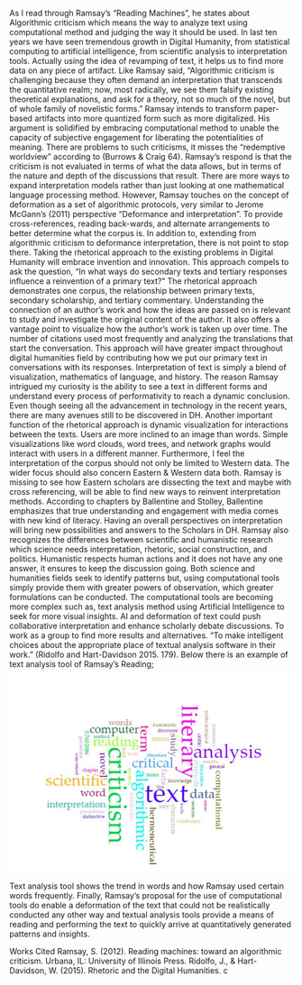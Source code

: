 As I read through Ramsay’s “Reading Machines”, he states about Algorithmic criticism which means the way to analyze text using computational method and judging the way it should be used. In last ten years we have seen tremendous growth in Digital Humanity, from statistical computing to artificial intelligence, from scientific analysis to interpretation tools. Actually using the idea of revamping of text, it helps us to find more data on any piece of artifact. Like Ramsay said, “Algorithmic criticism is challenging because they often demand an interpretation that transcends the quantitative realm; now, most radically, we see them falsify existing theoretical explanations, and ask for a theory, not so much of the novel, but of whole family of novelistic forms.” 
Ramsay intends to transform paper-based artifacts into more quantized form such as more digitalized. His argument is solidified by embracing computational method to unable the capacity of subjective engagement for liberating the potentialities of meaning. There are problems to such criticisms, it misses the “redemptive worldview” according to (Burrows & Craig 64). Ramsay’s respond is that the criticism is not evaluated in terms of what the data allows, but in terms of the nature and depth of the discussions that result. There are more ways to expand interpretation models rather than just looking at one mathematical language processing method. However, Ramsay touches on the concept of deformation as a set of algorithmic protocols, very similar to Jerome McGann’s (2011) perspective “Deformance and interpretation”. To provide cross-references, reading back-wards, and alternate arrangements to better determine what the corpus is. In addition to, extending from algorithmic criticism to deformance interpretation, there is not point to stop there. Taking the rhetorical approach to the existing problems in Digital Humanity will embrace invention and innovation. This approach compels to ask the question, “In what ways do secondary texts and tertiary responses influence a reinvention of a primary text?”
The rhetorical approach demonstrates one corpus, the relationship between primary texts, secondary scholarship, and tertiary commentary. Understanding the connection of an author’s work and how the ideas are passed on is relevant to study and investigate the original content of the author. It also offers a vantage point to visualize how the author’s work is taken up over time. The number of citations used most frequently and analyzing the translations that start the conversation. This approach will have greater impact throughout digital humanities field by contributing how we put our primary text in conversations with its responses. 	Interpretation of text is simply a blend of visualization, mathematics of language, and history. The reason Ramsay intrigued my curiosity is the ability to see a text in different forms and understand every process of performativity to reach a dynamic conclusion. Even though seeing all the advancement in technology in the recent years, there are many avenues still to be discovered in DH. Another important function of the rhetorical approach is dynamic visualization for interactions between the texts. Users are more inclined to an image than words. Simple visualizations like word clouds, word trees, and network graphs would interact with users in a different manner. Furthermore, I feel the interpretation of the corpus should not only be limited to Western data. The wider focus should also concern Eastern & Western data both. Ramsay is missing to see how Eastern scholars are dissecting the text and maybe with cross referencing, will be able to find new ways to reinvent interpretation methods. According to chapters by Ballentine and Stolley, Ballentine emphasizes that true understanding and engagement with media comes with new kind of literacy. Having an overall perspectives on interpretation will bring new possibilities and answers to the Scholars in DH. 
Ramsay also recognizes the differences between scientific and humanistic research which science needs interpretation, rhetoric, social construction, and politics. Humanistic respects human actions and it does not have any one answer, it ensures to keep the discussion going. Both science and humanities fields seek to identify patterns but, using computational tools simply provide them with greater powers of observation, which greater formulations can be conducted. The computational tools are becoming more complex such as, text analysis method using Artificial Intelligence to seek for more visual insights. AI and deformation of text could push collaborative interpretation and enhance scholarly debate discussions. To work as a group to find more results and alternatives. “To make intelligent choices about the appropriate place of textual analysis software in their work.” (Ridolfo and Hart-Davidson 2015. 179).  Below there is an example of text analysis tool of Ramsay’s Reading;
 ![](images/Snip.JPG)

 
Text analysis tool shows the trend in words and how Ramsay used certain words frequently. Finally, Ramsay’s proposal for the use of computational tools do enable a deformation of the text that could not be realistically conducted any other way and textual analysis tools provide a means of reading and performing the text to quickly arrive at quantitatively generated patterns and insights.

Works Cited
Ramsay, S. (2012). Reading machines: toward an algorithmic criticism. Urbana, IL: University of Illinois Press.
Ridolfo, J., & Hart-Davidson, W. (2015). Rhetoric and the Digital Humanities.
c
